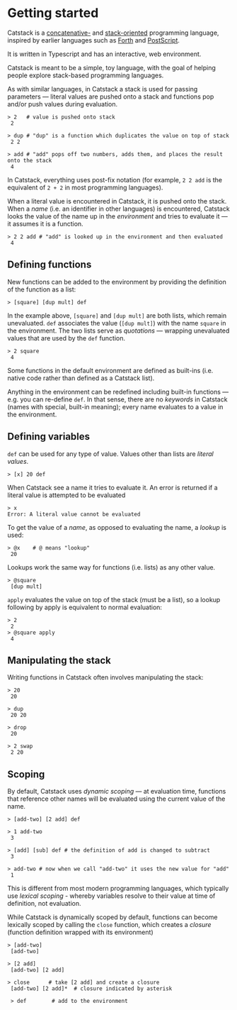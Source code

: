 # Getting started

Catstack is a [concatenative-](https://en.wikipedia.org/wiki/Concatenative_programming_language) and [stack-oriented](https://en.wikipedia.org/wiki/Stack-oriented_programming) programming language, inspired by earlier languages such as [Forth](<https://en.wikipedia.org/wiki/Forth_(programming_language)>) and [PostScript](https://en.wikipedia.org/wiki/PostScript).

It is written in Typescript and has an interactive, web environment.

Catstack is meant to be a simple, toy language, with the goal of helping people explore stack-based programming languages.

As with similar languages, in Catstack a stack is used for passing parameters — literal values are pushed onto a stack and functions pop and/or push values during evaluation.

```
> 2   # value is pushed onto stack
 2

> dup # "dup" is a function which duplicates the value on top of stack
 2 2

> add # "add" pops off two numbers, adds them, and places the result onto the stack
 4
```

In Catstack, everything uses post-fix notation (for example, `2 2 add` is the equivalent of `2 + 2` in most programming languages).

When a literal value is encountered in Catstack, it is pushed onto the stack. When a _name_ (i.e. an identifier in other languages) is encountered, Catstack looks the value of the name up in the _environment_ and tries to evaluate it — it assumes it is a function.

```
> 2 2 add # "add" is looked up in the environment and then evaluated
 4
```

## Defining functions

New functions can be added to the environment by providing the definition of the function as a list:

```
> [square] [dup mult] def
```

In the example above, `[square]` and `[dup mult]` are both lists, which remain unevaluated. `def` associates the value (`[dup mult]`) with the name `square` in the environment. The two lists serve as _quotations_ — wrapping unevaluated values that are used by the `def` function.

```
> 2 square
 4
```

Some functions in the default environment are defined as built-ins (i.e. native code rather than defined as a Catstack list).

Anything in the environment can be redefined including built-in functions — e.g. you can re-define `def`. In that sense, there are no _keywords_ in Catstack (names with special, built-in meaning); every name evaluates to a value in the environment.

## Defining variables

`def` can be used for any type of value. Values other than lists are _literal values_.

```
> [x] 20 def
```

When Catstack see a name it tries to evaluate it. An error is returned if a literal value is attempted to be evaluated

```
> x
Error: A literal value cannot be evaluated
```

To get the value of a _name_, as opposed to evaluating the name, a _lookup_ is used:

```
> @x    # @ means "lookup"
 20
```

Lookups work the same way for functions (i.e. lists) as any other value.

```
> @square
 [dup mult]
```

`apply` evaluates the value on top of the stack (must be a list), so a lookup following by apply is equivalent to normal evaluation:

```
> 2
 2
> @square apply
 4

```

## Manipulating the stack

Writing functions in Catstack often involves manipulating the stack:

```
> 20
 20

> dup
 20 20

> drop
 20

> 2 swap
 2 20
```

## Scoping

By default, Catstack uses _dynamic scoping_ — at evaluation time, functions that reference other names will be evaluated using the current value of the name.

```
> [add-two] [2 add] def

> 1 add-two
 3

> [add] [sub] def # the definition of add is changed to subtract
 3

> add-two # now when we call "add-two" it uses the new value for "add"
 1
```

This is different from most modern programming languages, which typically use _lexical scoping_ - whereby variables resolve to their value at time of definition, not evaluation.

While Catstack is dynamically scoped by default, functions can become lexically scoped by calling the `close` function, which creates a _closure_ (function definition wrapped with its environment)

```
> [add-two]
 [add-two]

> [2 add]
 [add-two] [2 add]

> close      # take [2 add] and create a closure
 [add-two] [2 add]*  # closure indicated by asterisk

 > def        # add to the environment

```
